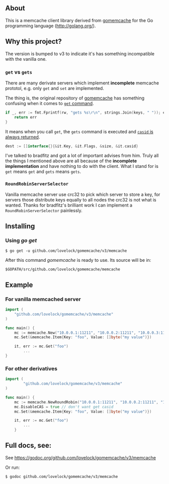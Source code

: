 ## About

This is a memcache client library derived from [gomemcache](https://github.com/bradfitz/gomemcache) for the Go programming language
(http://golang.org/).

## Why this project?

The version is bumped to v3 to indicate it's has something incompatible with the vanilla one.

### `get` vs `gets`

There are many derivate servers which implement **incomplete** memcache prototol, e.g. only `get` and `set` are implemented.

The thing is, the original repository of [gomemcache](https://github.com/bradfitz/gomemcache) has something confusing when it comes to [`get` command](https://github.com/bradfitz/gomemcache/blob/fb4bf637b56d66a1925c1bb0780b27dd714ec380/memcache/memcache.go#L361).

```go
if _, err := fmt.Fprintf(rw, "gets %s\r\n", strings.Join(keys, " ")); err != nil {
    return err
}
```

It means when you call `get`, the `gets` command is executed and [`casid` is always returned](https://github.com/bradfitz/gomemcache/blob/fb4bf637b56d66a1925c1bb0780b27dd714ec380/memcache/memcache.go#L523).

```go
dest := []interface{}{&it.Key, &it.Flags, &size, &it.casid}
```

I've talked to bradfitz and got a lot of important advises from him. Truly all the things I mentioned above are all because of the **incomplete implementation** and have nothing to do with the client. What I stand for is `get` means `get` and `gets` means `gets`.

### `RoundRobinServerSelector`

Vanilla memcache server use crc32 to pick which server to store a key, for servers those distribute keys equally to all nodes the crc32 is not what is wanted. Thanks for bradfitz's brilliant work I can implement a `RoundRobinServerSelector` painlessly.

## Installing

### Using _go get_

`$ go get -u github.com/lovelock/gomemcache/v3/memcache`

After this command _gomemcache_ is ready to use. Its source will be in:

`$GOPATH/src/github.com/lovelock/gomemcache/memcache`

## Example

### For vanilla memcached server

```go
import (
    "github.com/lovelock/gomemcache/v3/memcache"
)

func main() {
    mc := memcache.New("10.0.0.1:11211", "10.0.0.2:11211", "10.0.0.3:11212")
    mc.Set(&memcache.Item{Key: "foo", Value: []byte("my value")})

    it, err := mc.Get("foo")
        ...
}
```

### For other derivatives

```go
import (
        "github.com/lovelock/gomemcache/v3/memcache"
)

func main() {
    mc := memcache.NewRoundRobin("10.0.0.1:11211", "10.0.0.2:11211", "10.0.0.3:11212")
    mc.DisableCAS = true // don't want get casid
    mc.Set(&memcache.Item{Key: "foo", Value: []byte("my value")})

    it, err := mc.Get("foo")
        ...
    }

```

## Full docs, see:

See https://godoc.org/github.com/lovelock/gomemcache/v3/memcache

Or run:

`$ godoc github.com/lovelock/gomemcache/v3/memcache`
